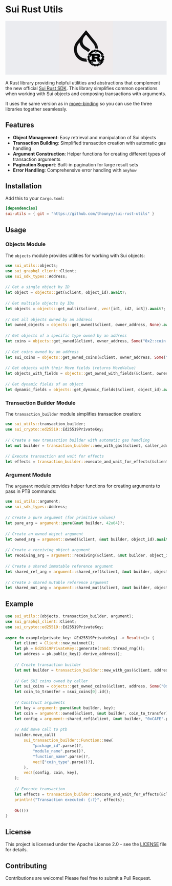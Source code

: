 # Sui Rust Utils

![sui rust banner](./assets/rust_on_sui_banner.png)

A Rust library providing helpful utilities and abstractions that complement the new official [Sui Rust SDK](https://github.com/mystenlabs/sui-rust-sdk). This library simplifies common operations when working with Sui objects and composing transactions with arguments.

It uses the same version as in [move-binding](https://github.com/MystenLabs/move-binding) so you can use the three libraries together seamlessly.

## Features

- **Object Management**: Easy retrieval and manipulation of Sui objects
- **Transaction Building**: Simplified transaction creation with automatic gas handling
- **Argument Construction**: Helper functions for creating different types of transaction arguments
- **Pagination Support**: Built-in pagination for large result sets
- **Error Handling**: Comprehensive error handling with `anyhow`

## Installation

Add this to your `Cargo.toml`:

```toml
[dependencies]
sui-utils = { git = "https://github.com/thounyy/sui-rust-utils" }
```

## Usage

### Objects Module

The `objects` module provides utilities for working with Sui objects:

```rust
use sui_utils::objects;
use sui_graphql_client::Client;
use sui_sdk_types::Address;

// Get a single object by ID
let object = objects::get(&client, object_id).await?;

// Get multiple objects by IDs
let objects = objects::get_multi(&client, vec![id1, id2, id3]).await?;

// Get all objects owned by an address
let owned_objects = objects::get_owned(&client, owner_address, None).await?;

// Get objects of a specific type owned by an address
let coins = objects::get_owned(&client, owner_address, Some("0x2::coin::Coin<0x2::sui::SUI>")).await?;

// Get coins owned by an address
let sui_coins = objects::get_owned_coins(&client, owner_address, Some("0x2::coin::Coin<0x2::sui::SUI>")).await?;

// Get objects with their Move fields (returns MoveValue)
let objects_with_fields = objects::get_owned_with_fields(&client, owner_address, Some("0x2::coin::Coin<0x2::sui::SUI>")).await?;

// Get dynamic fields of an object
let dynamic_fields = objects::get_dynamic_fields(&client, object_id).await?;
```

### Transaction Builder Module

The `transaction_builder` module simplifies transaction creation:

```rust
use sui_utils::transaction_builder;
use sui_crypto::ed25519::Ed25519PrivateKey;

// Create a new transaction builder with automatic gas handling
let mut builder = transaction_builder::new_with_gas(&client, caller_address, gas_budget).await?;

// Execute transaction and wait for effects
let effects = transaction_builder::execute_and_wait_for_effects(&client, builder, &private_key).await?;
```

### Argument Module

The `argument` module provides helper functions for creating arguments to pass in PTB commands:

```rust
use sui_utils::argument;
use sui_sdk_types::Address;

// Create a pure argument (for primitive values)
let pure_arg = argument::pure(&mut builder, 42u64)?;

// Create an owned object argument
let owned_arg = argument::owned(&client, &mut builder, object_id).await?;

// Create a receiving object argument
let receiving_arg = argument::receiving(&client, &mut builder, object_id).await?;

// Create a shared immutable reference argument
let shared_ref_arg = argument::shared_ref(&client, &mut builder, object_id).await?;

// Create a shared mutable reference argument
let shared_mut_arg = argument::shared_mut(&client, &mut builder, object_id).await?;
```

## Example

```rust
use sui_utils::{objects, transaction_builder, argument};
use sui_graphql_client::Client;
use sui_crypto::ed25519::Ed25519PrivateKey;

async fn example(private_key: &Ed25519PrivateKey) -> Result<()> {
    let client = Client::new_mainnet();
    let pk = Ed25519PrivateKey::generate(rand::thread_rng());
    let address = pk.public_key().derive_address();
    
    // Create transaction builder
    let mut builder = transaction_builder::new_with_gas(&client, address, 100000000).await?;
    
    // Get SUI coins owned by caller
    let sui_coins = objects::get_owned_coins(&client, address, Some("0x2::coin::Coin<0x2::sui::SUI>")).await?;
    let coin_to_transfer = &sui_coins[0].id();
    
    // Construct arguments
    let key = argument::pure(&mut builder, key);
    let coin = argument::owned(&client, &mut builder, coin_to_transfer);
    let config = argument::shared_ref(&client, &mut builder, "0xCAFE".parse()?)

    // Add move call to ptb
    builder.move_call(
        sui_transaction_builder::Function::new(
            "package_id".parse()?,
            "module_name".parse()?,
            "function_name".parse()?,
            vec!["coin_type".parse()?],
        ),
        vec![config, coin, key],
    );
    
    // Execute transaction
    let effects = transaction_builder::execute_and_wait_for_effects(&client, builder, &pk).await?;
    println!("Transaction executed: {:?}", effects);
    
    Ok(())
}
```

## License

This project is licensed under the Apache License 2.0 - see the [LICENSE](LICENSE) file for details.

## Contributing

Contributions are welcome! Please feel free to submit a Pull Request.